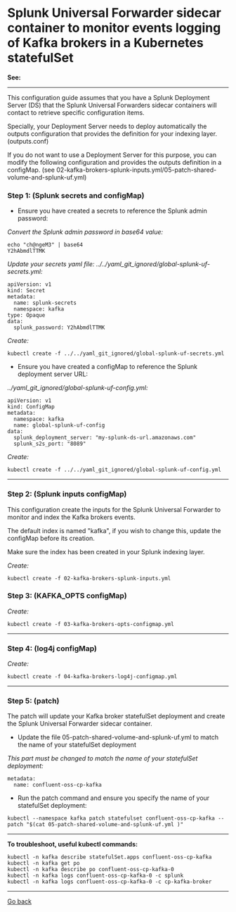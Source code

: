 # Splunk Universal Forwarder sidecar container to monitor events logging of Kafka brokers in a Kubernetes statefulSet

**See:**

--------------------------------------------------------------------------------

This configuration guide assumes that you have a Splunk Deployment Server (DS) that the Splunk Universal Forwarders sidecar containers will contact to retrieve specific configuration items.

Specially, your Deployment Server needs to deploy automatically the outputs configuration that provides the definition for your indexing layer. (outputs.conf)

If you do not want to use a Deployment Server for this purpose, you can modify the following configuration and provides the outputs definition in a configMap. (see 02-kafka-brokers-splunk-inputs.yml/05-patch-shared-volume-and-splunk-uf.yml)

### Step 1: (Splunk secrets and configMap)

- Ensure you have created a secrets to reference the Splunk admin password:

*Convert the Splunk admin password in base64 value:*

```
echo "ch@ngeM3" | base64
Y2hAbmdlTTMK
```

*Update your secrets yaml file: ../../yaml_git_ignored/global-splunk-uf-secrets.yml:*

```
apiVersion: v1
kind: Secret
metadata:
  name: splunk-secrets
  namespace: kafka
type: Opaque
data:
  splunk_password: Y2hAbmdlTTMK
```

*Create:*

```
kubectl create -f ../../yaml_git_ignored/global-splunk-uf-secrets.yml
```

- Ensure you have created a configMap to reference the Splunk deployment server URL:

*../yaml_git_ignored/global-splunk-uf-config.yml:*

```
apiVersion: v1
kind: ConfigMap
metadata:
  namespace: kafka
  name: global-splunk-uf-config
data:
  splunk_deployment_server: "my-splunk-ds-url.amazonaws.com"
  splunk_s2s_port: "8089"
```

*Create:*

```
kubectl create -f ../../yaml_git_ignored/global-splunk-uf-config.yml
```

--------------------------------------------------------------------------------

### Step 2: (Splunk inputs configMap)

This configuration create the inputs for the Splunk Universal Forwarder to monitor and index the Kafka brokers events.

The default index is named "kafka", if you wish to change this, update the configMap before its creation.

Make sure the index has been created in your Splunk indexing layer.

*Create:*

```
kubectl create -f 02-kafka-brokers-splunk-inputs.yml
```

### Step 3: (KAFKA_OPTS configMap)

*Create:*

```
kubectl create -f 03-kafka-brokers-opts-configmap.yml
```

--------------------------------------------------------------------------------

### Step 4: (log4j configMap)

*Create:*

```
kubectl create -f 04-kafka-brokers-log4j-configmap.yml

```

--------------------------------------------------------------------------------

### Step 5: (patch)

The patch will update your Kafka broker statefulSet deployment and create the Splunk Universal Forwarder sidecar container.

- Update the file 05-patch-shared-volume-and-splunk-uf.yml to match the name of your statefulSet deployment

*This part must be changed to match the name of your statefulSet deployment:*

```
metadata:
  name: confluent-oss-cp-kafka
```

- Run the patch command and ensure you specify the name of your statefulSet deployment:

```
kubectl --namespace kafka patch statefulset confluent-oss-cp-kafka --patch "$(cat 05-patch-shared-volume-and-splunk-uf.yml )"
```

--------------------------------------------------------------------------------

**To troubleshoot, useful kubectl commands:**

```
kubectl -n kafka describe statefulSet.apps confluent-oss-cp-kafka
kubectl -n kafka get po
kubectl -n kafka describe po confluent-oss-cp-kafka-0
kubectl -n kafka logs confluent-oss-cp-kafka-0 -c splunk
kubectl -n kafka logs confluent-oss-cp-kafka-0 -c cp-kafka-broker
```

--------------
[Go back](../)